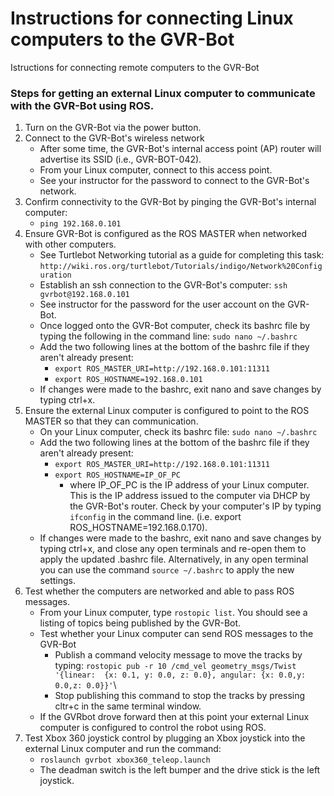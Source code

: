 # Instructions for connecting Linux computers to the GVR-Bot 
Istructions for connecting remote computers to the GVR-Bot

### Steps for getting an external Linux computer to communicate with the GVR-Bot using ROS.
1.  Turn on the GVR-Bot via the power button.
2.  Connect to the GVR-Bot's wireless network
    + After some time, the GVR-Bot's internal access point (AP) router will advertise its SSID (i.e., GVR-BOT-042). 
    + From your Linux computer, connect to this access point.
    + See your instructor for the password to connect to the GVR-Bot's network.
3.  Confirm connectivity to the GVR-Bot by pinging the GVR-Bot's internal computer:
    + `ping 192.168.0.101`
4.  Ensure GVR-Bot is configured as the ROS MASTER when networked with other computers.
    + See Turtlebot Networking tutorial as a guide for completing this task:  `http://wiki.ros.org/turtlebot/Tutorials/indigo/Network%20Configuration`
    + Establish an ssh connection to the GVR-Bot's computer:  `ssh gvrbot@192.168.0.101`
    + See instructor for the password for the user account on the GVR-Bot.
    + Once logged onto the GVR-Bot computer, check its bashrc file by typing the following in the command line:  `sudo nano ~/.bashrc` 
    + Add the two following lines at the bottom of the bashrc file if they aren't already present:
        + `export ROS_MASTER_URI=http://192.168.0.101:11311`
        + `export ROS_HOSTNAME=192.168.0.101`
    + If changes were made to the bashrc, exit nano and save changes by typing ctrl+x.
5.  Ensure the external Linux computer is configured to point to the ROS MASTER so that they can communication.
    + On your Linux computer, check its bashrc file:  `sudo nano ~/.bashrc`
    + Add the two following lines at the bottom of the bashrc file if they aren't already present:
        + `export ROS_MASTER_URI=http://192.168.0.101:11311`
        + `export ROS_HOSTNAME=IP_OF_PC` 
            + where IP_OF_PC is the IP address of your Linux computer.  This is the IP address issued to the computer via DHCP by the GVR-Bot's router.  Check by your computer's IP by typing `ifconfig` in the command line. (i.e. export ROS_HOSTNAME=192.168.0.170).
    + If changes were made to the bashrc, exit nano and save changes by typing ctrl+x, and close any open terminals and re-open them to apply the updated .bashrc file. Alternatively, in any open terminal you can use the command `source ~/.bashrc` to apply the new settings.
6.  Test whether the computers are networked and able to pass ROS messages.
    + From your Linux computer, type `rostopic list`.  You should see a listing of topics being published by the GVR-Bot.
    + Test whether your Linux computer can send ROS messages to the GVR-Bot
        + Publish a command velocity message to move the tracks by typing:  `rostopic pub -r 10 /cmd_vel geometry_msgs/Twist  '{linear:  {x: 0.1, y: 0.0, z: 0.0}, angular: {x: 0.0,y: 0.0,z: 0.0}}'`\
        + Stop publishing this command to stop the tracks by pressing cltr+c in the same terminal window.
    + If the GVRbot drove forward then at this point your external Linux computer is configured to control the robot using ROS.
7.  Test Xbox 360 joystick control by plugging an Xbox joystick into the external Linux computer and run the command:
    + `roslaunch gvrbot xbox360_teleop.launch`
    + The deadman switch is the left bumper and the drive stick is the left joystick.
